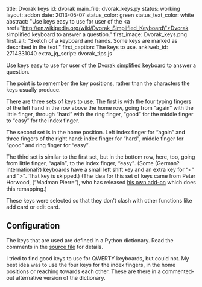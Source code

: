 title: Dvorak keys
id: dvorak
main_file: dvorak_keys.py
status: working
layout: addon
date: 2013-05-07
status_color: green
status_text_color: white
abstract: "Use keys easy to use for user of the <a
href=\"http://en.wikipedia.org/wiki/Dvorak_Simplified_Keyboard\">Dvorak
simplified keyboard</a> to answer a question."
first_image: Dvorak_keys.png
first_alt: "Sketch of a keyboard and hands. Some keys are marked as described
in the text."
first_caption: The keys to use.
ankiweb_id: 2714331040
extra_jq_script: dvorak_tips.js

Use keys easy to use for user of the <a
href="http://en.wikipedia.org/wiki/Dvorak_Simplified_Keyboard">Dvorak
simplified keyboard</a> to answer a question.

The point is to remember the key positions, rather than the characters
the keys usually produce.

There are three sets of keys to use. The first is with the four typing
fingers of the left hand in the row above the home row, going from
<q>again</q> with the <span class="qtbase pinky">little finger</span>,
through <q>hard</q> with the ring finger, <q>good</q> for the middle finger to
<q>easy</q> for the index finger.

The second set is in the home position. Left index finger for <q>again</q>
and three fingers of the right hand: index finger for <q>hard</q>, middle
finger for <q>good</q> and ring finger for <q>easy</q>.

The third set is similar to the first set, but in the bottom row,
here, too, going from <span class="qtbase pinky">little finger</span>,
<q>again</q>, to the index finger, <q>easy</q>. (Some (German? international?)
keyboards have a small left shift key and an extra key for <q><</q> and
<q>></q>. That key is skipped.) (The idea for this set of keys came from
Peter Horwood, (<q>Madman Pierre</q>), who has released
[his own add-on](https://ankiweb.net/shared/info/3196965470) which
does this remapping.)

These keys were selected so that they don't clash with other functions
like add card or edit card.


## Configuration

The keys that are used are defined in a Python dictionary. Read the
comments in the
[source file](https://github.com/ospalh/anki-addons/blob/master/dvorak_keys.py)
for details.

I tried to find good keys to use for QWERTY keyboards, but
could not. My best idea was to use the four keys for the index fingers,
in the home positions or reaching towards each other. These are there
in a commented-out alternative version of the dictionary.
